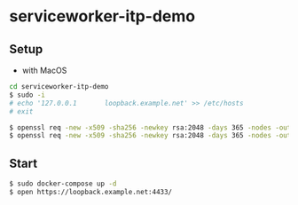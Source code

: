 # serviceworker-itp-demo

## Setup
* with MacOS

```sh
cd serviceworker-itp-demo
$ sudo -i
# echo '127.0.0.1       loopback.example.net' >> /etc/hosts
# exit

$ openssl req -new -x509 -sha256 -newkey rsa:2048 -days 365 -nodes -out ./proxy/cert/crt.crt -keyout ./proxy/cert/key.key
$ openssl req -new -x509 -sha256 -newkey rsa:2048 -days 365 -nodes -out ./first/cert/crt.crt -keyout ./first/cert/key.key
```

## Start
```sh
$ sudo docker-compose up -d
$ open https://loopback.example.net:4433/
```
